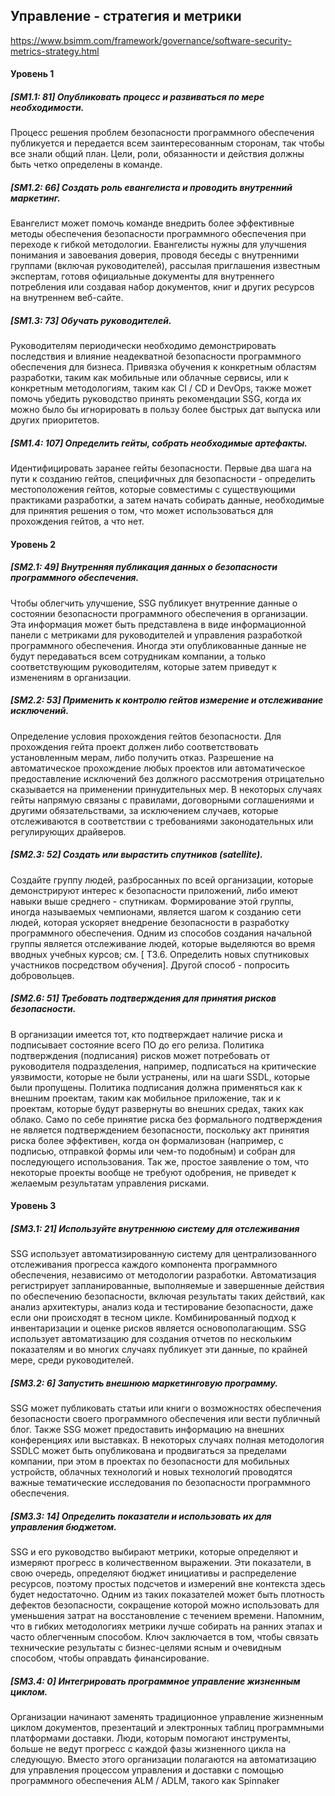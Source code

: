 ## Управление - стратегия и метрики 
https://www.bsimm.com/framework/governance/software-security-metrics-strategy.html


#### Уровень 1

##### [SM1.1: 81] Опубликовать процесс и развиваться по мере необходимости.

Процесс решения проблем безопасности программного обеспечения публикуется и передается всем заинтересованным сторонам, так чтобы все знали общий план. Цели, роли, обязанности и действия должны быть четко определены в команде.

##### [SM1.2: 66] Создать роль евангелиста и проводить внутренний маркетинг.

Евангелист может помочь команде внедрить более эффективные методы обеспечения безопасности программного обеспечения при переходе к гибкой методологии. Евангелисты нужны для улучшения понимания и завоевания доверия, проводя беседы с внутренними группами (включая руководителей), рассылая приглашения известным экспертам, готовя официальные документы для внутреннего потребления или создавая набор документов, книг и других ресурсов на внутреннем веб-сайте.

##### [SM1.3: 73] Обучать руководителей.

Руководителям периодически необходимо демонстрировать последствия и влияние неадекватной безопасности программного обеспечения для бизнеса. Привязка обучения к конкретным областям разработки, таким как мобильные или облачные сервисы, или к конкретным методологиям, таким как CI / CD и DevOps, также может помочь убедить руководство принять рекомендации SSG, когда их можно было бы игнорировать в пользу более быстрых дат выпуска или других приоритетов.

##### [SM1.4: 107] Определить гейты, собрать необходимые артефакты.
Идентифицировать заранее гейты безопасности.  Первые два шага на пути к созданию гейтов, специфичных для безопасности - определить местоположения гейтов, которые совместимы с существующими практиками разработки, а затем начать собирать данные, необходимые для принятия решения о том, что может использоваться для прохождения гейтов, а что нет. 

#### Уровень 2
##### [SM2.1: 49] Внутренняя публикация данных о безопасности программного обеспечения.

Чтобы облегчить улучшение, SSG публикует внутренние данные о состоянии безопасности программного обеспечения в организации. Эта информация может быть представлена ​​в виде информационной панели с метриками для руководителей и управления разработкой программного обеспечения. Иногда эти опубликованные данные не будут передаваться всем сотрудникам компании, а только соответствующим руководителям, которые затем приведут к изменениям в организации. 

##### [SM2.2: 53] Применить к контролю гейтов измерение и отслеживание исключений.

Определение условия прохождения гейтов безопасности. Для прохождения гейта проект должен либо соответствовать установленным мерам, либо получить отказ. Разрешение на автоматическое прохождение любых проектов или автоматическое предоставление исключений без должного рассмотрения отрицательно сказывается на применении принудительных мер. В некоторых случаях гейты напрямую связаны с правилами, договорными соглашениями и другими обязательствами, за исключением случаев, которые отслеживаются в соответствии с требованиями законодательных или регулирующих драйверов.

##### [SM2.3: 52] Создать или вырастить спутников (satellite).

Создайте группу людей, разбросанных по всей организации, которые демонстрируют интерес к безопасности приложений, либо имеют навыки  выше среднего - спутникам. Формирование этой группы, иногда называемых чемпионами, является шагом к созданию сети людей, которая ускоряет внедрение безопасности в разработку программного обеспечения. Одним из способов создания начальной группы является отслеживание людей, которые выделяются во время вводных учебных курсов; см. [ T3.6. Определить новых спутниковых участников посредством обучения]. Другой способ - попросить добровольцев.

##### [SM2.6: 51] Требовать подтверждения для принятия рисков безопасности.

В организации имеется тот, кто подтверждает наличие риска и  подписывает состояние всего ПО до его релиза. Политика подтверждения (подписания) рисков может потребовать от руководителя подразделения, например, подписаться на критические уязвимости, которые не были устранены, или на шаги SSDL, которые были пропущены. Политика подписания должна применяться как к внешним проектам, таким как мобильное приложение, так и к проектам, которые будут развернуты во внешних средах, таких как облако. Само по себе принятие риска без формального подтверждения не является подтверждением безопасности, поскольку акт принятия риска более эффективен, когда он формализован (например, с подписью, отправкой формы или чем-то подобным) и собран для последующего использования. Так же, простое заявление о том, что некоторые проекты вообще не требуют одобрения, не приведет к желаемым результатам управления рисками.

#### Уровень 3

##### [SM3.1: 21] Используйте внутреннюю систему для отслеживания

SSG использует автоматизированную систему для централизованного отслеживания прогресса каждого компонента программного обеспечения, независимо от методологии разработки. Автоматизация регистрирует запланированные, выполняемые и завершенные действия по обеспечению безопасности, включая результаты таких действий, как анализ архитектуры, анализ кода и тестирование безопасности, даже если они происходят в тесном цикле. Комбинированный подход к инвентаризации и оценке рисков является основополагающим. SSG использует автоматизацию для создания отчетов по нескольким показателям и во многих случаях публикует эти данные, по крайней мере, среди руководителей.

##### [SM3.2: 6] Запустить внешнюю маркетинговую программу.

SSG может публиковать статьи или книги о возможностях обеспечения безопасности своего программного обеспечения или вести публичный блог. Также SSG может предоставить информацию на внешних конференциях или выставках. В некоторых случаях полная методология SSDLС может быть опубликована и продвигаться за пределами компании, при этом в проектах по безопасности для мобильных устройств, облачных технологий и новых технологий проводятся важные тематические исследования по безопасности программного обеспечения. 

##### [SM3.3: 14] Определить показатели и использовать их для управления бюджетом.

SSG и его руководство выбирают метрики, которые определяют и измеряют прогресс в количественном выражении. Эти показатели, в свою очередь, определяют бюджет инициативы и распределение ресурсов, поэтому простых подсчетов и измерений вне контекста здесь будет недостаточно. Одним из таких показателей может быть плотность дефектов безопасности, сокращение которой можно использовать для уменьшения затрат на восстановление с течением времени. Напомним, что в гибких методологиях метрики лучше собирать на ранних этапах и часто облегченным способом. Ключ заключается в том, чтобы связать технические результаты с бизнес-целями ясным и очевидным способом, чтобы оправдать финансирование. 

##### [SM3.4: 0] Интегрировать программное управление жизненным циклом.

Организации начинают заменять традиционное управление жизненным циклом документов, презентаций и электронных таблиц программными платформами доставки. Люди, которым помогают инструменты, больше не ведут прогресс с каждой фазы жизненного цикла на следующую. Вместо этого организации полагаются на автоматизацию для управления процессом управления и доставки с помощью программного обеспечения ALM / ADLM, такого как Spinnaker
